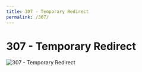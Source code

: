 ```yaml
---
title: 307 - Temporary Redirect
permalink: /307/
---
```

# 307 - Temporary Redirect  
![307 - Temporary Redirect](http://i.imgur.com/EqvvqNm.jpg)  
